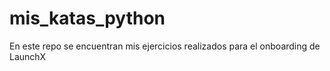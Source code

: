 # mis_katas_python
En este repo se encuentran mis ejercicios realizados para el onboarding de LaunchX 
